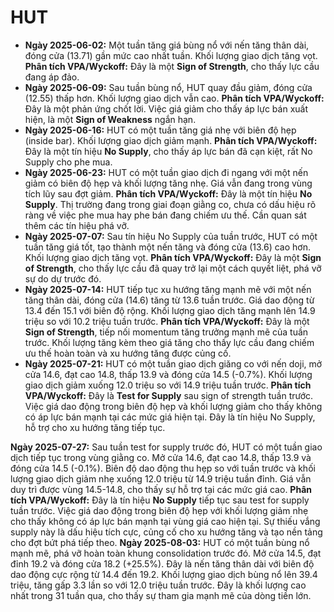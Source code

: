 # HUT

- **Ngày 2025-06-02:** Một tuần tăng giá bùng nổ với nến tăng thân dài, đóng cửa (13.71) gần mức cao nhất tuần. Khối lượng giao dịch tăng vọt. **Phân tích VPA/Wyckoff:** Đây là một **Sign of Strength**, cho thấy lực cầu đang áp đảo.
- **Ngày 2025-06-09:** Sau tuần bùng nổ, HUT quay đầu giảm, đóng cửa (12.55) thấp hơn. Khối lượng giao dịch vẫn cao. **Phân tích VPA/Wyckoff:** Đây là một phản ứng chốt lời. Việc giá giảm cho thấy áp lực bán xuất hiện, là một **Sign of Weakness** ngắn hạn.
- **Ngày 2025-06-16:** HUT có một tuần tăng giá nhẹ với biên độ hẹp (inside bar). Khối lượng giao dịch giảm mạnh. **Phân tích VPA/Wyckoff:** Đây là một tín hiệu **No Supply**, cho thấy áp lực bán đã cạn kiệt, rất No Supply cho phe mua.
- **Ngày 2025-06-23:** HUT có một tuần giao dịch đi ngang với một nến giảm có biên độ hẹp và khối lượng tăng nhẹ. Giá vẫn đang trong vùng tích lũy sau đợt giảm. **Phân tích VPA/Wyckoff:** Đây là một tín hiệu **No Supply**. Thị trường đang trong giai đoạn giằng co, chưa có dấu hiệu rõ ràng về việc phe mua hay phe bán đang chiếm ưu thế. Cần quan sát thêm các tín hiệu phá vỡ.
- **Ngày 2025-07-07:** Sau tín hiệu No Supply của tuần trước, HUT có một tuần tăng giá tốt, tạo thành một nến tăng và đóng cửa (13.6) cao hơn. Khối lượng giao dịch tăng vọt. **Phân tích VPA/Wyckoff:** Đây là một **Sign of Strength**, cho thấy lực cầu đã quay trở lại một cách quyết liệt, phá vỡ sự do dự trước đó.
- **Ngày 2025-07-14:** HUT tiếp tục xu hướng tăng mạnh mẽ với một nến tăng thân dài, đóng cửa (14.6) tăng từ 13.6 tuần trước. Giá dao động từ 13.4 đến 15.1 với biên độ rộng. Khối lượng giao dịch tăng mạnh lên 14.9 triệu so với 10.2 triệu tuần trước. **Phân tích VPA/Wyckoff:** Đây là một **Sign of Strength**, tiếp nối momentum tăng trưởng mạnh mẽ của tuần trước. Khối lượng tăng kèm theo giá tăng cho thấy lực cầu đang chiếm ưu thế hoàn toàn và xu hướng tăng được củng cố.
- **Ngày 2025-07-21:** HUT có một tuần giao dịch giăng co với nến doji, mở cửa 14.6, đạt cao 14.8, thấp 13.9 và đóng cửa 14.5 (-0.7%). Khối lượng giao dịch giảm xuống 12.0 triệu so với 14.9 triệu tuần trước. **Phân tích VPA/Wyckoff:** Đây là **Test for Supply** sau sign of strength tuần trước. Việc giá dao động trong biên độ hẹp và khối lượng giảm cho thấy không có áp lực bán mạnh tại các mức giá hiện tại. Đây là tín hiệu No Supply, hỗ trợ cho xu hướng tăng tiếp tục.


**Ngày 2025-07-27:** Sau tuần test for supply trước đó, HUT có một tuần giao dịch tiếp tục trong vùng giằng co. Mở cửa 14.6, đạt cao 14.8, thấp 13.9 và đóng cửa 14.5 (-0.1%). Biên độ dao động thu hẹp so với tuần trước và khối lượng giao dịch giảm nhẹ xuống 12.0 triệu từ 14.9 triệu tuần đỉnh. Giá vẫn duy trì được vùng 14.5-14.8, cho thấy sự hỗ trợ tại các mức giá cao. **Phân tích VPA/Wyckoff:** Đây là tín hiệu **No Supply** tiếp tục sau test for supply tuần trước. Việc giá dao động trong biên độ hẹp với khối lượng giảm nhẹ cho thấy không có áp lực bán mạnh tại vùng giá cao hiện tại. Sự thiếu vắng supply này là dấu hiệu tích cực, củng cố cho xu hướng tăng và tạo nền tảng cho đợt bứt phá tiếp theo.
**Ngày 2025-08-03:**
HUT có một tuần bùng nổ mạnh mẽ, phá vỡ hoàn toàn khung consolidation trước đó. Mở cửa 14.5, đạt đỉnh 19.2 và đóng cửa 18.2 (+25.5%). Đây là nến tăng thân dài với biên độ dao động cực rộng từ 14.4 đến 19.2. Khối lượng giao dịch bùng nổ lên 39.4 triệu, tăng gấp 3.3 lần so với 12.0 triệu tuần trước. Đây là khối lượng cao nhất trong 31 tuần qua, cho thấy sự tham gia mạnh mẽ của dòng tiền lớn.
